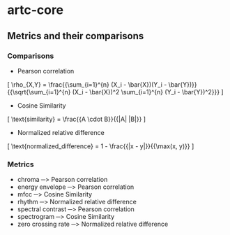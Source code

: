 # artc-core
## Metrics and their comparisons
### Comparisons
- Pearson correlation

\[
\rho_{X,Y} = \frac{{\sum_{i=1}^{n} (X_i - \bar{X})(Y_i - \bar{Y})}}{{\sqrt{\sum_{i=1}^{n} (X_i - \bar{X})^2 \sum_{i=1}^{n} (Y_i - \bar{Y})^2}}}
\]

- Cosine Similarity

\[
\text{similarity} = \frac{{A \cdot B}}{{\|A\| \|B\|}}
\]

- Normalized relative difference

\[
\text{normalized\_difference} = 1 - \frac{{|x - y|}}{{\max(x, y)}}
\]

### Metrics
- chroma ─> Pearson correlation
- energy envelope ─> Pearson correlation
- mfcc ─> Cosine Similarity
- rhythm ─> Normalized relative difference
- spectral contrast ─> Pearson correlation
- spectrogram ─> Cosine Similarity
- zero crossing rate ─> Normalized relative difference

